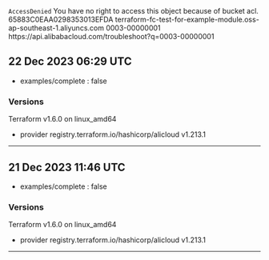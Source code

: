 <?xml version="1.0" encoding="UTF-8"?>
<Error>
  <Code>AccessDenied</Code>
  <Message>You have no right to access this object because of bucket acl.</Message>
  <RequestId>65883C0EAA0298353013EFDA</RequestId>
  <HostId>terraform-fc-test-for-example-module.oss-ap-southeast-1.aliyuncs.com</HostId>
  <EC>0003-00000001</EC>
  <RecommendDoc>https://api.alibabacloud.com/troubleshoot?q=0003-00000001</RecommendDoc>
</Error>

## 22 Dec 2023 06:29 UTC

- examples/complete : false

### Versions

Terraform v1.6.0
on linux_amd64
+ provider registry.terraform.io/hashicorp/alicloud v1.213.1

---


## 21 Dec 2023 11:46 UTC

- examples/complete : false

### Versions

Terraform v1.6.0
on linux_amd64
+ provider registry.terraform.io/hashicorp/alicloud v1.213.1

---

